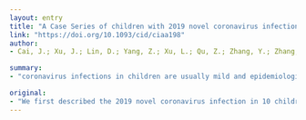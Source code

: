 ```yaml
---
layout: entry
title: "A Case Series of children with 2019 novel coronavirus infection: clinical and epidemiological features"
link: "https://doi.org/10.1093/cid/ciaa198"
author:
- Cai, J.; Xu, J.; Lin, D.; Yang, Z.; Xu, L.; Qu, Z.; Zhang, Y.; Zhang, H.; Jia, R.; Liu, P.; Wang, X.; Ge, Y.; Xia, A.; Tian, H.; Chang, H.; Wang, C.; Li, J.; Wang, J.; Zeng, M.

summary:
- "coronavirus infections in children are usually mild and epidemiological exposure is a key clue to recognize pediatric case. Prolonged virus shedding is observed in respiratory tract and feces at the convalescent stage. We first described the 2019 novel infection in 10 children occurring in areas other than Wuhan, Wuhan. A key clue is to recognize a pediatric case, which is usually mild. The virus is shedding and shedding are observed in the respiratory tract."

original:
- "We first described the 2019 novel coronavirus infection in 10 children occurring in areas other than Wuhan. The coronavirus diseases in children are usually mild and epidemiological exposure is a key clue to recognize pediatric case. Prolonged virus shedding is observed in respiratory tract and feces at the convalescent stage."
---
```


